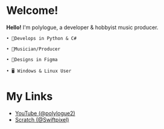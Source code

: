 # Welcome!
**Hello!** I'm polylogue, a developer & hobbyist music producer.

	• 🐍Develops in Python & C#
 
	• 🎹Musician/Producer
 
	• 🎨Designs in Figma
 
	• 🖥 Windows & Linux User

# My Links

- [YouTube (@polylogue2)](https://www.youtube.com/@polylogue2)
- [Scratch (@Swiftpixel)](https://scratch.mit.edu/users/Swiftpixel)
